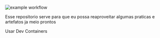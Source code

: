 ![example workflow](https://github.com/joao-pedro-rdo/repo-reaproveitavel/actions/workflows/main.yml/badge.svg)


Esse repositorio serve para que eu possa reaproveitar algumas praticas e artefatos ja meio prontos 

Usar Dev Containers